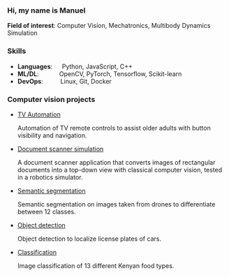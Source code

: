### Hi, my name is Manuel

**Field of interest**: Computer Vision, Mechatronics, Multibody Dynamics Simulation

### Skills
- **Languages**: &emsp; Python, JavaScript, C++
- **ML/DL**: &ensp;&nbsp;&emsp;&emsp; OpenCV, PyTorch, Tensorflow, Scikit-learn
- **DevOps**: &nbsp;&emsp;&emsp; Linux, Git, Docker


### Computer vision projects

- [TV Automation](https://github.com/ManuelZ/tv_automation)

    Automation of TV remote controls to assist older adults with button visibility and navigation.

- [Document scanner simulation](https://github.com/ManuelZ/document_scanner_simulation)

    A document scanner application that converts images of rectangular documents into a top-down view with classical computer vision, tested in a robotics simulator.

- [Semantic segmentation](https://github.com/ManuelZ/DLPT-semantic-segmentation)

    Semantic segmentation on images taken from drones to differentiate between 12 classes.

- [Object detection](https://github.com/ManuelZ/DLPT-license-plate-detection)

    Object detection to localize license plates of cars.

- [Classification](https://github.com/ManuelZ/DLPT-food-classification)

    Image classification of 13 different Kenyan food types.
